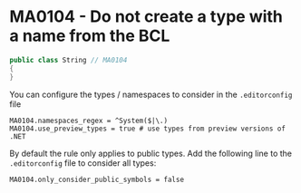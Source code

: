 # MA0104 - Do not create a type with a name from the BCL

````c#
public class String // MA0104
{
}
````

You can configure the types / namespaces to consider in the `.editorconfig` file

````
MA0104.namespaces_regex = ^System($|\.)
MA0104.use_preview_types = true # use types from preview versions of .NET
````

By default the rule only applies to public types. Add the following line to the `.editorconfig` file to consider all types:

````
MA0104.only_consider_public_symbols = false
````
